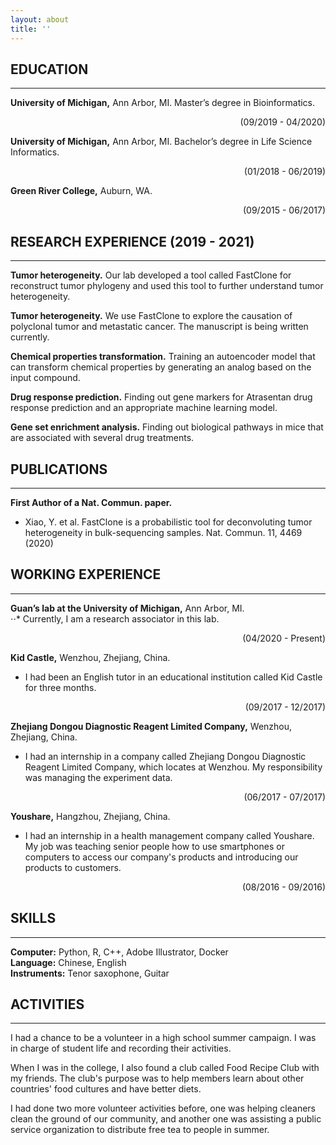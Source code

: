 ```yaml
---
layout: about
title: ''
---
```


## **EDUCATION** 
---
**University of Michigan,** Ann Arbor, MI. Master’s degree in Bioinformatics.                                               
<p style='text-align: right;'> (09/2019 - 04/2020) </p>

**University of Michigan,** Ann Arbor, MI. Bachelor’s degree in Life Science Informatics.                                                                                       
<p style='text-align: right;'> (01/2018 - 06/2019) </p>

**Green River College,** Auburn, WA.                       
<p style='text-align: right;'> (09/2015 - 06/2017) </p>


## **RESEARCH EXPERIENCE (2019 - 2021)**
---
**Tumor heterogeneity.** Our lab developed a tool called FastClone for reconstruct tumor phylogeny and used this tool to further understand tumor heterogeneity.

**Tumor heterogeneity.** We use FastClone to explore the causation of polyclonal tumor and metastatic cancer. The manuscript is being written currently. 

**Chemical properties transformation.** Training an autoencoder model that can transform chemical properties by generating an analog based on the input compound.

**Drug response prediction.** Finding out gene markers for Atrasentan drug response prediction and an appropriate machine learning model.

**Gene set enrichment analysis.** Finding out biological pathways in mice that are associated with several drug treatments.


## **PUBLICATIONS**
---
**First Author of a Nat. Commun. paper.** 
- Xiao, Y. et al. FastClone is a probabilistic tool for deconvoluting tumor heterogeneity in bulk-sequencing samples. Nat. Commun. 11, 4469 (2020)


## **WORKING EXPERIENCE**
---
**Guan’s lab at the University of Michigan,** Ann Arbor, MI. <br />
⋅⋅* Currently, I am a research associator in this lab.                       
<p style='text-align: right;'> (04/2020 - Present) </p>

**Kid Castle,** Wenzhou, Zhejiang, China. <br />
- I had been an English tutor in an educational institution called Kid Castle for three months.                       
<p style='text-align: right;'> (09/2017 - 12/2017) </p>

**Zhejiang Dongou Diagnostic Reagent Limited Company,** Wenzhou, Zhejiang, China. <br />
- I had an internship in a company called Zhejiang Dongou Diagnostic Reagent Limited Company, which locates at Wenzhou. My responsibility was managing the experiment data.                       
<p style='text-align: right;'> (06/2017 - 07/2017) </p>

**Youshare,** Hangzhou, Zhejiang, China. <br />
- I had an internship in a health management company called Youshare. My job was teaching senior people how to use smartphones or computers to access our company's products and introducing our products to customers.                       
<p style='text-align: right;'> (08/2016 - 09/2016) </p>


## **SKILLS** 
---
**Computer:** Python, R, C++, Adobe Illustrator, Docker <br />
**Language:** Chinese, English <br />
**Instruments:** Tenor saxophone, Guitar


## **ACTIVITIES**
---
I had a chance to be a volunteer in a high school summer campaign. I was in charge of student life and recording their activities.

When I was in the college, I also found a club called Food Recipe Club with my friends. The club's purpose was to help members learn about other countries' food cultures and have better diets.

I had done two more volunteer activities before, one was helping cleaners clean the ground of our community, and another one was assisting a public service organization to distribute free tea to people in summer.





